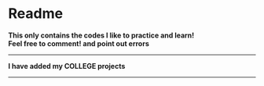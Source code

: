 Readme
===

__This only contains the codes I like to practice and learn! <br>
Feel free to comment! and point out errors__

---

__I have added my COLLEGE projects__

---



